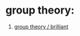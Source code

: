 # group theory:

1. [group theory / brilliant](https://brilliant.org/wiki/group-theory-introduction/#exercises)

